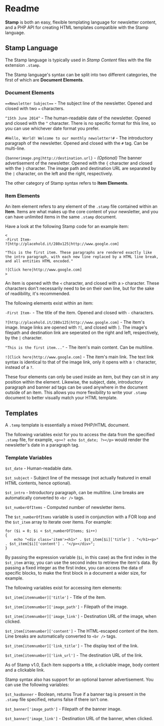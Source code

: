 Readme
======

**Stamp** is both an easy, flexible templating language for newsletter content, and a PHP API for creating HTML templates compatible with the Stamp language.

Stamp Language
--------------

The Stamp language is typically used in *Stamp Content* files with the file extension `.stamp`.

The Stamp language's syntax can be split into two different categories, the first of which are **Document Elements**.

### Document Elements

`==Newsletter Subject==` - The subject line of the newsletter. Opened and closed with two `=` characters.

`^15th June 2014^` - The human-readable date of the newsletter. Opened and closed with the `^` character. There is no specific format for this line, so you can use whichever date format you prefer.

`#Hello, World! Welcome to our monthly newsletter!#` - The introductory paragraph of the newsletter. Opened and closed with the `#` tag. Can be multi-line.

`{bannerimage.png|http://destination.url}` - *(Optional)* The banner advertisement of the newsletter. Opened with the `{` character and closed with the `}` character. The image path and destination URL are separated by the `|` character, on the left and the right, respectively.

The other category of Stamp syntax refers to **Item Elements**.

### Item Elements

An item element refers to any element of the `.stamp` file contained within an **Item**. Items are what makes up the core content of your newsletter, and you can have unlimited items in the same `.stamp` document.

Have a look at the following Stamp code for an example item:

	<
	-First Item-
	?[http://placehold.it/280x125|http://www.google.com]
	
	"This is the first item. These paragraphs are rendered exactly like the intro paragraph, with each new line replaced by a HTML line break, and all entities HTML encoded."
	
	![Click here|http://www.google.com]
	>
	
An item is opened with the `<` character, and closed with a `>` character. These characters don't necessarily need to be on their own line, but for the sake of readibility, it's recommended.

The following elements exist within an item:

`-First Item-` - The title of the item. Opened and closed with `-` characters.

`?[http://placehold.it/280x125|http://www.google.com]` - The item's image. Image links are opened with `?[`, and closed with `]`. The image's filepath and destination link are seperated on the right and left, respectively, by the `|` character.

`"This is the first item..."` - The item's main content. Can be multiline.

`![Click here|http://www.google.com]` - The item's main link. The text link syntax is identical to that of the image link, only it opens with a `!` character, instead of a `?`.

These four elements can only be used inside an item, but they can sit in any position within the element. Likewise, the subject, date, introductory paragraph and banner ad tags can be used anywhere in the document outside of an item. This allows you more flexibility to write your `.stamp` document to better visually match your HTML template.


Templates
---------

A `.temp` template is essentially a mixed PHP/HTML document.

The following variables exist for you to access the data from the specified `.stamp` file, for example, `<p><? echo $st_date; ?></p>` would render the newsletter's date in a paragraph tag.


### Template Variables

`$st_date` - Human-readable date.

`$st_subject` - Subject line of the message (not actually featured in email HTML contents, hence optional).

`$st_intro` - Introductory paragraph, can be multiline. Line breaks are automatically converted to `<br />` tags.

`$st_numberOfItems` - Computed number of newsletter items.

The `$st_numberOfItems` variable is used in conjunction with a FOR loop and the `$st_item` array to iterate over items. For example:

	for ($i = 0; $i < $st_numberOfItems; $i++)
	{
		echo "<div class='item'><h1>" . $st_item[$i]['title'] . "</h1><p>" . $st_item[$i]['content'] . "</p></div>";
	}

By passing the expression variable (`$i`, in this case) as the first index in the `$st_item` array, you can use the second index to retrieve the item's data. By passing a fixed integer as the first index, you can access the data of specific blocks, to make the first block in a document a wider size, for example.

The following variables exist for accessing item elements:

`$st_item[itemnumber]['title']` - Title of the item.

`$st_item[itemnumber]['image_path']` - Filepath of the image.

`$st_item[itemnumber]['image_link']` - Destination URL of the image, when clicked.

`$st_item[itemnumber]['content']` - The HTML-escaped content of the item. Line breaks are automatically converted to `<br />` tags.

`$st_item[itemnumber]['link_title']` - The display text of the link.

`$st_item[itemnumber]['link_url']` - The destination URL of the link.

As of Stamp v1.0, Each item supports a title, a clickable image, body content and a clickable link.

Stamp syntax also has support for an optional banner advertisement. You can use the following variables:

`$st_hasBanner` - Boolean, returns True if a banner tag is present in the `.stamp` file specified, returns false if there isn't one.

`$st_banner['image_path']` - Filepath of the banner image.

`$st_banner['image_link']` - Destination URL of the banner, when clicked.
